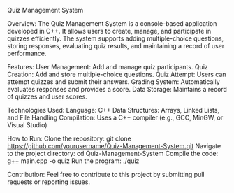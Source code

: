 Quiz Management System

Overview:
The Quiz Management System is a console-based application developed in C++. It allows users to create, manage, and participate in quizzes efficiently. The system supports adding multiple-choice questions, storing responses, evaluating quiz results, and maintaining a record of user performance.

Features:
User Management: Add and manage quiz participants.
Quiz Creation: Add and store multiple-choice questions.
Quiz Attempt: Users can attempt quizzes and submit their answers.
Grading System: Automatically evaluates responses and provides a score.
Data Storage: Maintains a record of quizzes and user scores.

Technologies Used:
Language: C++
Data Structures: Arrays, Linked Lists, and File Handling
Compilation: Uses a C++ compiler (e.g., GCC, MinGW, or Visual Studio)

How to Run:
Clone the repository:
git clone https://github.com/yourusername/Quiz-Management-System.git
Navigate to the project directory:
cd Quiz-Management-System
Compile the code:
g++ main.cpp -o quiz
Run the program:
./quiz

Contribution:
Feel free to contribute to this project by submitting pull requests or reporting issues.
